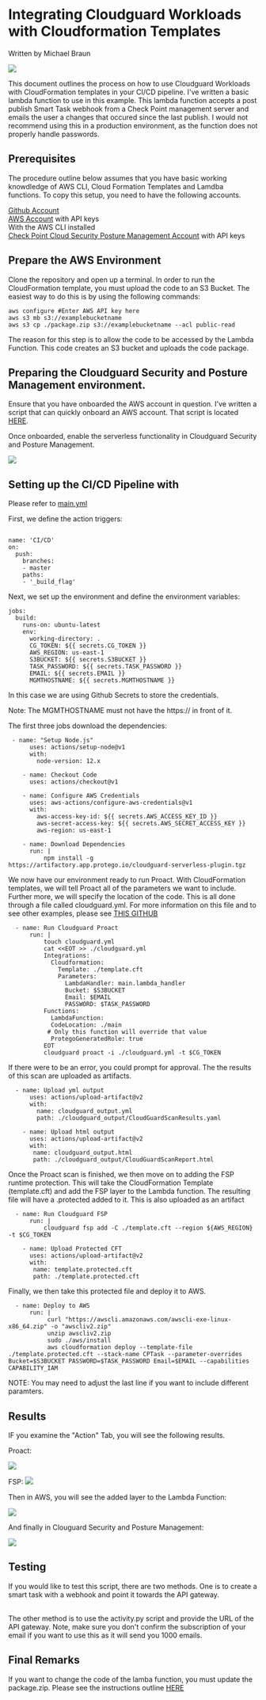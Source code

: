 # Integrating Cloudguard Workloads with Cloudformation Templates

Written by Michael Braun

<p align="left">
    <img src="https://img.shields.io/badge/Version-1.0.0-green" />
</p>    

This document outlines the process on how to use Cloudguard Workloads with CloudFormation templates in your CI/CD pipeline. I've written a basic lambda function to use in this example. This lambda function accepts a post publish Smart Task webhook from a Check Point management server and emails the user a changes that occured since the last publish. I would not recommend using this in a production environment, as the function does not properly handle passwords.

## Prerequisites

The procedure outline below assumes that you have basic working knowdledge of AWS CLI, Cloud Formation Templates and Lamdba functions. To copy this setup, you need to have the following accounts.

[Github Account](https://github.com) <br>
[AWS Account](https://aws.amazon.com) with API keys <br>
     With the AWS CLI installed <br>
[Check Point Cloud Security Posture Management Account](https://dome9.com/) with API keys<bt>
    
## Prepare the AWS Environment

Clone the repository and open up a terminal. In order to run the CloudFormation template, you must upload the code to an S3 Bucket.  The easiest way to do this is by using the following commands:

```
aws configure #Enter AWS API key here
aws s3 mb s3://examplebucketname
aws s3 cp ./package.zip s3://examplebucketname --acl public-read
```

The reason for this step is to allow the code to be accessed by the Lambda Function. This code creates an S3 bucket and uploads the code package.

## Preparing the Cloudguard Security and Posture Management environment.

Ensure that you have onboarded the AWS account in question. I've written a script that can quickly onboard an AWS account. That script is located [HERE](https://github.com/metalstormbass/dome9_awsonboardingv2). <br>

Once onboarded, enable the serverless functionality in Cloudguard Security and Posture Management.

![](images/d91.png)


## Setting up the CI/CD Pipeline with 

Please refer to  [main.yml](../.github/actions/main.yml)

First, we define the action triggers:

```
  
name: 'CI/CD'
on:
  push:
    branches:
    - master
    paths:
    - '_build_flag'
```

Next, we set up the environment and define the environment variables:
```
jobs:
  build: 
    runs-on: ubuntu-latest
    env:
      working-directory: .
      CG_TOKEN: ${{ secrets.CG_TOKEN }}
      AWS_REGION: us-east-1
      S3BUCKET: ${{ secrets.S3BUCKET }}
      TASK_PASSWORD: ${{ secrets.TASK_PASSWORD }}
      EMAIL: ${{ secrets.EMAIL }}
      MGMTHOSTNAME: ${{ secrets.MGMTHOSTNAME }}
```
In this case we are using Github Secrets to store the credentials. <br>

Note: The MGMTHOSTNAME must not have the https:// in front of it. <br>


The first three jobs download the dependencies:

```
 - name: "Setup Node.js"
      uses: actions/setup-node@v1
      with:
        node-version: 12.x

    - name: Checkout Code
      uses: actions/checkout@v1 
         
    - name: Configure AWS Credentials
      uses: aws-actions/configure-aws-credentials@v1
      with:
        aws-access-key-id: ${{ secrets.AWS_ACCESS_KEY_ID }}
        aws-secret-access-key: ${{ secrets.AWS_SECRET_ACCESS_KEY }}
        aws-region: us-east-1
    
    - name: Download Dependencies
      run: |
          npm install -g https://artifactory.app.protego.io/cloudguard-serverless-plugin.tgz
```

We now have our environment ready to run Proact. With CloudFormation templates, we will tell Proact all of the parameters we want to include. Further more, we will specify the location of the code. This is all done through a file called cloudguard.yml. For more information on this file and to see other examples, please see [THIS GITHUB](https://github.com/dome9/protego-examples/tree/master/proact) <br>

```
  - name: Run Cloudguard Proact
      run: |
          touch cloudguard.yml
          cat <<EOT >> ./cloudguard.yml
          Integrations:
            Cloudformation:
              Template: ./template.cft
              Parameters:
                LambdaHandler: main.lambda_handler
                Bucket: $S3BUCKET
                Email: $EMAIL
                PASSWORD: $TASK_PASSWORD
          Functions:
            LambdaFunction:
            CodeLocation: ./main
           # Only this function will override that value
            ProtegoGeneratedRole: true
          EOT
          cloudguard proact -i ./cloudguard.yml -t $CG_TOKEN 
```

If there were to be an error, you could prompt for approval. The the results of this scan are uploaded as artifacts.

```
  - name: Upload yml output
      uses: actions/upload-artifact@v2
      with:
        name: cloudguard_output.yml
        path: ./cloudguard_output/CloudGuardScanResults.yaml
   
    - name: Upload html output
      uses: actions/upload-artifact@v2
      with:
       name: cloudguard_output.html
       path: ./cloudguard_output/CloudGuardScanReport.html   
```

Once the Proact scan is finished, we then move on to adding the FSP runtime protection. This will take the CloudFormation Template (template.cft) and add the FSP layer to the Lambda function. The resulting file will have a .protected added to it. This is also uploaded as an artifact

```
  - name: Run Cloudguard FSP
      run: |
          cloudguard fsp add -C ./template.cft --region ${AWS_REGION} -t $CG_TOKEN
            
    - name: Upload Protected CFT
      uses: actions/upload-artifact@v2
      with:
       name: template.protected.cft
       path: ./template.protected.cft
```

Finally, we then take this protected file and deploy it to AWS.

```
  - name: Deploy to AWS
      run: |
           curl "https://awscli.amazonaws.com/awscli-exe-linux-x86_64.zip" -o "awscliv2.zip"
           unzip awscliv2.zip
           sudo ./aws/install 
           aws cloudformation deploy --template-file ./template.protected.cft --stack-name CPTask --parameter-overrides Bucket=$S3BUCKET PASSWORD=$TASK_PASSWORD Email=$EMAIL --capabilities CAPABILITY_IAM
```

NOTE: You may need to adjust the last line if you want to include different paramters. <br>

## Results

IF you examine the "Action" Tab, you will see the following results. 

Proact:

![](images/proact.png)

FSP:
![](images/fsp.png)


Then in AWS, you will see the added layer to the Lambda Function:

![](images/lambda.png)


And finally in Clouguard Security and Posture Management:

![](images/cpsm.png)


## Testing
If you would like to test this script, there are two methods. One is to create a smart task with a webhook and point it towards the API gateway. <br><br>

The other method is to use the activity.py script and provide the URL of the API gateway. Note, make sure you don't confirm the subscription of your email if you want to use this as it will send you 1000 emails.

## Final Remarks
If you want to change the code of the lamba function, you must update the package.zip. Please see the instructions outline [HERE](https://dev.to/razcodes/how-to-create-a-lambda-using-python-with-dependencies-4846)
